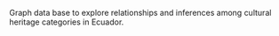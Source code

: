 Graph data base to explore relationships and inferences among cultural heritage categories in Ecuador.
